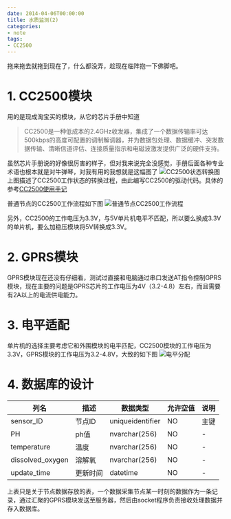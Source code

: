 ```yaml
---
date: 2014-04-06T00:00:00
title: 水质监测(2)
categories:
- note
tags:
- CC2500
---
```


拖来拖去就拖到现在了，什么都没弄，趁现在临阵抱一下佛脚吧。

<!--more-->

# 1. CC2500模块

用的是现成淘宝买的模块，从它的芯片手册中知道

> CC2500是一种低成本的2.4GHz收发器，集成了一个数据传输率可达500kbps的高度可配置的调制解调器，并为数据包处理、数据缓冲、突发数据传输、清晰信道评估、连接质量指示和电磁波激发提供广泛的硬件支持。

虽然芯片手册说的好像很厉害的样子，但对我来说完全没感觉，手册后面各种专业术语也根本就是对牛弹琴，对我有用的我想就是这幅图了
![CC2500状态转换图][1]
上图描述了CC2500工作状态的转换过程，由此编写CC2500的驱动代码。具体的参考[CC2500使用手记](http://www.360doc.com/content/12/0712/13/9688385_223765865.shtml)

普通节点的CC2500工作流程如下图
![普通节点CC2500工作流程][2]

另外，CC2500的工作电压为3.3V，与5V单片机电平不匹配，所以要么换成3.3V的单片机，要么加稳压模块将5V转换成3.3V。

# 2. GPRS模块

GPRS模块现在还没有仔细看，测试过直接和电脑通过串口发送AT指令控制GPRS模块，现在主要的问题是GPRS芯片的工作电压为4V（3.2-4.8）左右，而且需要有2A以上的电流供电能力。

# 3. 电平适配

单片机的选择主要考虑它和外围模块的电平匹配，CC2500模块的工作电压为3.3V，GPRS模块的工作电压为3.2-4.8V，大致的如下图
![电平分配][3]

# 4. 数据库的设计

列名             |描述    |数据类型           |允许空值 |说明
--------------- | ----- |----------------- |------  |-----
sensor_ID       | 节点ID |uniqueidentifier  |NO      |主键
PH              |ph值    |nvarchar(256)     |NO      |-
temperature     |温度    |nvarchar(256)     |NO      |-
dissolved_oxygen|溶解氧  |nvarchar(256)     |NO      |-
update_time     |更新时间|datetime          |NO       |-

上表只是关于节点数据存放的表，一个数据采集节点某一时刻的数据作为一条记录，通过汇聚的GPRS模块发送至服务器，然后由socket程序负责接收处理数据并存入数据库。

[1]: /images/m3.png

[2]: /images/m5.png

[3]: /images/m4.png

